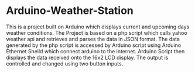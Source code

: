 # Arduino-Weather-Station
This is a project built on Arduino which displays current and upcoming days weather conditions. The Project is based on a php script which calls yahoo weather api and retrieves and parses the data in JSON format. The data generated by the php script is accessed by Arduino script using Arduino Ethernet Sheild which connect arduino to the internet. Arduino Script then displays the data received onto the 16x2 LCD display. The output is controlled and changed using two button inputs.
